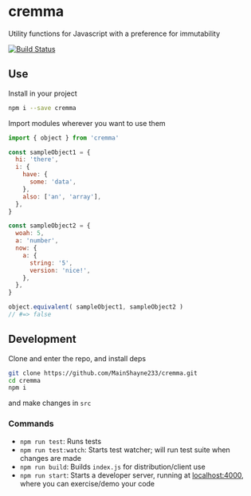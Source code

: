 # cremma

Utility functions for Javascript with a preference for immutability

[![Build Status](https://travis-ci.org/MainShayne233/cremma.svg?branch=master)](https://travis-ci.org/MainShayne233/cremma)

## Use
Install in your project
```bash
npm i --save cremma
```

Import modules wherever you want to use them
```javascript
import { object } from 'cremma'

const sampleObject1 = {
  hi: 'there',
  i: {
    have: {
      some: 'data',
    },
    also: ['an', 'array'],
  },
}

const sampleObject2 = {
  woah: 5,
  a: 'number',
  now: {
    a: {
      string: '5',
      version: 'nice!',
    },
  },
}

object.equivalent( sampleObject1, sampleObject2 )
// #=> false
```

## Development
Clone and enter the repo, and install deps
```bash
git clone https://github.com/MainShayne233/cremma.git
cd cremma
npm i
```
and make changes in `src`

### Commands
- `npm run test`: Runs tests
- `npm run test:watch`: Starts test watcher; will run test suite when changes are made
- `npm run build`: Builds `index.js` for distribution/client use
- `npm run start`: Starts a developer server, running at [localhost:4000](http://localhost:4000), where you can exercise/demo your code
